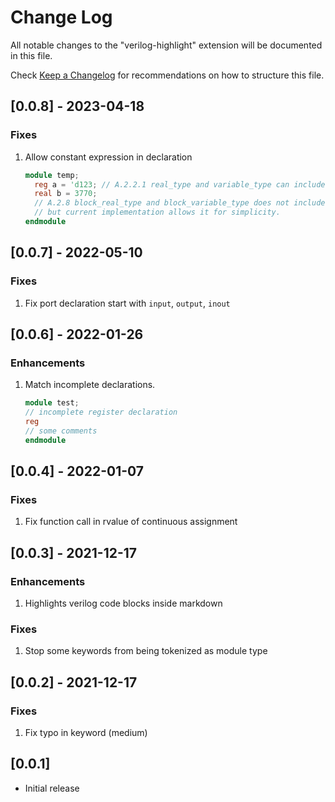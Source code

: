 # Change Log

All notable changes to the "verilog-highlight" extension will be documented in this file.

Check [Keep a Changelog](http://keepachangelog.com/) for recommendations on how to structure this file.


## [0.0.8] - 2023-04-18

### Fixes

1. Allow constant expression in declaration
   ```verilog
   module temp;
     reg a = 'd123; // A.2.2.1 real_type and variable_type can include a constant_expression
     real b = 3770;
     // A.2.8 block_real_type and block_variable_type does not include constant_expressions,
     // but current implementation allows it for simplicity.
   endmodule
   ```

## [0.0.7] - 2022-05-10

### Fixes

1. Fix port declaration start with `input`, `output`, `inout`

## [0.0.6] - 2022-01-26

### Enhancements

1. Match incomplete declarations.
   ```verilog
   module test;
   // incomplete register declaration
   reg
   // some comments
   endmodule
   ```

## [0.0.4] - 2022-01-07

### Fixes

1. Fix function call in rvalue of continuous assignment

## [0.0.3] - 2021-12-17

### Enhancements

1. Highlights verilog code blocks inside markdown

### Fixes

1. Stop some keywords from being tokenized as module type

## [0.0.2] - 2021-12-17

### Fixes

1. Fix typo in keyword (medium)

## [0.0.1]

- Initial release
